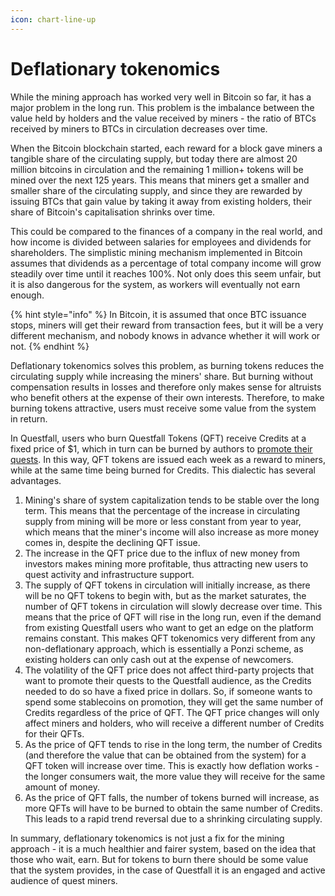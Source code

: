 ```yaml
---
icon: chart-line-up
---
```


# Deflationary tokenomics

While the mining approach has worked very well in Bitcoin so far, it has a major problem in the long run. This problem is the imbalance between the value held by holders and the value received by miners - the ratio of BTCs received by miners to BTCs in circulation decreases over time.

When the Bitcoin blockchain started, each reward for a block gave miners a tangible share of the circulating supply, but today there are almost 20 million bitcoins in circulation and the remaining 1 million+ tokens will be mined over the next 125 years. This means that miners get a smaller and smaller share of the circulating supply, and since they are rewarded by issuing BTCs that gain value by taking it away from existing holders, their share of Bitcoin's capitalisation shrinks over time.

This could be compared to the finances of a company in the real world, and how income is divided between salaries for employees and dividends for shareholders. The simplistic mining mechanism implemented in Bitcoin assumes that dividends as a percentage of total company income will grow steadily over time until it reaches 100%. Not only does this seem unfair, but it is also dangerous for the system, as workers will eventually not earn enough.

{% hint style="info" %}
In Bitcoin, it is assumed that once BTC issuance stops, miners will get their reward from transaction fees, but it will be a very different mechanism, and nobody knows in advance whether it will work or not.
{% endhint %}

Deflationary tokenomics solves this problem, as burning tokens reduces the circulating supply while increasing the miners' share. But burning without compensation results in losses and therefore only makes sense for altruists who benefit others at the expense of their own interests. Therefore, to make burning tokens attractive, users must receive some value from the system in return.

In Questfall, users who burn Questfall Tokens (QFT) receive Credits at a fixed price of $1, which in turn can be burned by authors to [promote their quests](../quest-mining/quest-promotion.md). In this way, QFT tokens are issued each week as a reward to miners, while at the same time being burned for Credits. This dialectic has several advantages.

1. Mining's share of system capitalization tends to be stable over the long term. This means that the percentage of the increase in circulating supply from mining will be more or less constant from year to year, which means that the miner's income will also increase as more money comes in, despite the declining QFT issue.
2. The increase in the QFT price due to the influx of new money from investors makes mining more profitable, thus attracting new users to quest activity and infrastructure support.
3. The supply of QFT tokens in circulation will initially increase, as there will be no QFT tokens to begin with, but as the market saturates, the number of QFT tokens in circulation will slowly decrease over time. This means that the price of QFT will rise in the long run, even if the demand from existing Questfall users who want to get an edge on the platform remains constant. This makes QFT tokenomics very different from any non-deflationary approach, which is essentially a Ponzi scheme, as existing holders can only cash out at the expense of newcomers.
4. The volatility of the QFT price does not affect third-party projects that want to promote their quests to the Questfall audience, as the Credits needed to do so have a fixed price in dollars. So, if someone wants to spend some stablecoins on promotion, they will get the same number of Credits regardless of the price of QFT. The QFT price changes will only affect miners and holders, who will receive a different number of Credits for their QFTs.
5. As the price of QFT tends to rise in the long term, the number of Credits (and therefore the value that can be obtained from the system) for a QFT token will increase over time. This is exactly how deflation works - the longer consumers wait, the more value they will receive for the same amount of money.
6. As the price of QFT falls, the number of tokens burned will increase, as more QFTs will have to be burned to obtain the same number of Credits. This leads to a rapid trend reversal due to a shrinking circulating supply.

In summary, deflationary tokenomics is not just a fix for the mining approach - it is a much healthier and fairer system, based on the idea that those who wait, earn. But for tokens to burn there should be some value that the system provides, in the case of Questfall it is an engaged and active audience of quest miners.
